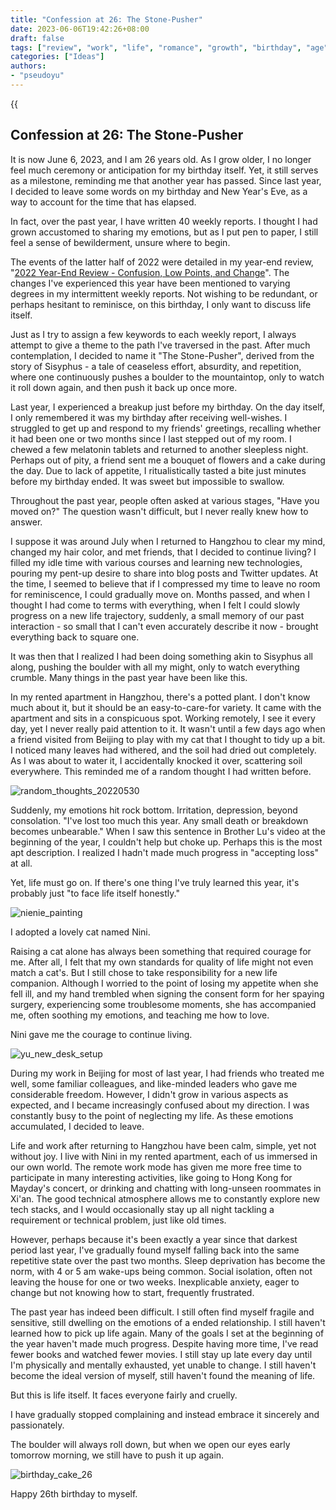 ```yaml
---
title: "Confession at 26: The Stone-Pusher"
date: 2023-06-06T19:42:26+08:00
draft: false
tags: ["review", "work", "life", "romance", "growth", "birthday", "age"]
categories: ["Ideas"]
authors:
- "pseudoyu"
---
```


{{<audio src="audios/here_after_us.mp3" caption="'Here After Us - Mayday'" >}}

## Confession at 26: The Stone-Pusher

It is now June 6, 2023, and I am 26 years old. As I grow older, I no longer feel much ceremony or anticipation for my birthday itself. Yet, it still serves as a milestone, reminding me that another year has passed. Since last year, I decided to leave some words on my birthday and New Year's Eve, as a way to account for the time that has elapsed.

In fact, over the past year, I have written 40 weekly reports. I thought I had grown accustomed to sharing my emotions, but as I put pen to paper, I still feel a sense of bewilderment, unsure where to begin.

The events of the latter half of 2022 were detailed in my year-end review, "[2022 Year-End Review - Confusion, Low Points, and Change](https://www.pseudoyu.com/en/2022/12/31/yearly_review_2022/)". The changes I've experienced this year have been mentioned to varying degrees in my intermittent weekly reports. Not wishing to be redundant, or perhaps hesitant to reminisce, on this birthday, I only want to discuss life itself.

Just as I try to assign a few keywords to each weekly report, I always attempt to give a theme to the path I've traversed in the past. After much contemplation, I decided to name it "The Stone-Pusher", derived from the story of Sisyphus - a tale of ceaseless effort, absurdity, and repetition, where one continuously pushes a boulder to the mountaintop, only to watch it roll down again, and then push it back up once more.

Last year, I experienced a breakup just before my birthday. On the day itself, I only remembered it was my birthday after receiving well-wishes. I struggled to get up and respond to my friends' greetings, recalling whether it had been one or two months since I last stepped out of my room. I chewed a few melatonin tablets and returned to another sleepless night. Perhaps out of pity, a friend sent me a bouquet of flowers and a cake during the day. Due to lack of appetite, I ritualistically tasted a bite just minutes before my birthday ended. It was sweet but impossible to swallow.

Throughout the past year, people often asked at various stages, "Have you moved on?" The question wasn't difficult, but I never really knew how to answer.

I suppose it was around July when I returned to Hangzhou to clear my mind, changed my hair color, and met friends, that I decided to continue living? I filled my idle time with various courses and learning new technologies, pouring my pent-up desire to share into blog posts and Twitter updates. At the time, I seemed to believe that if I compressed my time to leave no room for reminiscence, I could gradually move on. Months passed, and when I thought I had come to terms with everything, when I felt I could slowly progress on a new life trajectory, suddenly, a small memory of our past interaction - so small that I can't even accurately describe it now - brought everything back to square one.

It was then that I realized I had been doing something akin to Sisyphus all along, pushing the boulder with all my might, only to watch everything crumble. Many things in the past year have been like this.

In my rented apartment in Hangzhou, there's a potted plant. I don't know much about it, but it should be an easy-to-care-for variety. It came with the apartment and sits in a conspicuous spot. Working remotely, I see it every day, yet I never really paid attention to it. It wasn't until a few days ago when a friend visited from Beijing to play with my cat that I thought to tidy up a bit. I noticed many leaves had withered, and the soil had dried out completely. As I was about to water it, I accidentally knocked it over, scattering soil everywhere. This reminded me of a random thought I had written before.

![random_thoughts_20220530](https://image.pseudoyu.com/images/random_thoughts_20220530.png)

Suddenly, my emotions hit rock bottom. Irritation, depression, beyond consolation. "I've lost too much this year. Any small death or breakdown becomes unbearable." When I saw this sentence in Brother Lu's video at the beginning of the year, I couldn't help but choke up. Perhaps this is the most apt description. I realized I hadn't made much progress in "accepting loss" at all.

Yet, life must go on. If there's one thing I've truly learned this year, it's probably just "to face life itself honestly."

![nienie_painting](https://image.pseudoyu.com/images/nienie_painting.jpg)

I adopted a lovely cat named Nini.

Raising a cat alone has always been something that required courage for me. After all, I felt that my own standards for quality of life might not even match a cat's. But I still chose to take responsibility for a new life companion. Although I worried to the point of losing my appetite when she fell ill, and my hand trembled when signing the consent form for her spaying surgery, experiencing some troublesome moments, she has accompanied me, often soothing my emotions, and teaching me how to love.

Nini gave me the courage to continue living.

![yu_new_desk_setup](https://image.pseudoyu.com/images/yu_new_desk_setup.jpg)

During my work in Beijing for most of last year, I had friends who treated me well, some familiar colleagues, and like-minded leaders who gave me considerable freedom. However, I didn't grow in various aspects as expected, and I became increasingly confused about my direction. I was constantly busy to the point of neglecting my life. As these emotions accumulated, I decided to leave.

Life and work after returning to Hangzhou have been calm, simple, yet not without joy. I live with Nini in my rented apartment, each of us immersed in our own world. The remote work mode has given me more free time to participate in many interesting activities, like going to Hong Kong for Mayday's concert, or drinking and chatting with long-unseen roommates in Xi'an. The good technical atmosphere allows me to constantly explore new tech stacks, and I would occasionally stay up all night tackling a requirement or technical problem, just like old times.

However, perhaps because it's been exactly a year since that darkest period last year, I've gradually found myself falling back into the same repetitive state over the past two months. Sleep deprivation has become the norm, with 4 or 5 am wake-ups being common. Social isolation, often not leaving the house for one or two weeks. Inexplicable anxiety, eager to change but not knowing how to start, frequently frustrated.

The past year has indeed been difficult. I still often find myself fragile and sensitive, still dwelling on the emotions of a ended relationship. I still haven't learned how to pick up life again. Many of the goals I set at the beginning of the year haven't made much progress. Despite having more time, I've read fewer books and watched fewer movies. I still stay up late every day until I'm physically and mentally exhausted, yet unable to change. I still haven't become the ideal version of myself, still haven't found the meaning of life.

But this is life itself. It faces everyone fairly and cruelly.

I have gradually stopped complaining and instead embrace it sincerely and passionately.

The boulder will always roll down, but when we open our eyes early tomorrow morning, we still have to push it up again.

![birthday_cake_26](https://image.pseudoyu.com/images/birthday_cake_26.jpg)

Happy 26th birthday to myself.
